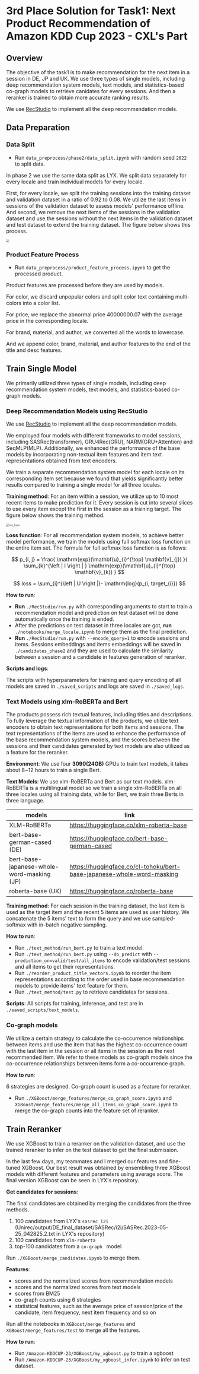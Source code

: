 # 3rd Place Solution for Task1: Next Product Recommendation of Amazon KDD Cup 2023 - CXL's Part

## Overview

The objective of the task1 is to make recommendation for the next item in a session in DE, JP and UK. We use three types of single models, including deep recommendation system models, text models, and statistics-based co-graph models to retrieve canidates for every sessions. And then a reranker is trained to obtain more accurate ranking results. 

We use [RecStudio](https://github.com/ustcml/RecStudio) to implement all the deep recommendation models.

## Data Preparation

### Data Split

- Run `data_preprocess/phase2/data_split.ipynb` with random seed `2022`  to split data. 

In phase 2 we use the same data split as LYX. We split data separately for every locale and train individual models for every locale.

First, for every locale, we split the training sessions into the training dataset and validation dataset in a ratio of 0.92 to 0.08. We utilize the last items in sessions of the validation dataset to assess models' performance offline.  And second, we remove the next items of the sessions in the validation dataset and use the sessions without the next items in the validation dataset and test dataset to extend the training dataset. The figure below shows this process. 

<img src="imgs/data_split.png" style="zoom: 50%;" />

### Product Feature Process

- Run `data_preprocess/product_feature_process.ipynb` to get the processed product. 

Product features are processed before they are used by models.

For color, we discard unpopular colors and split color text containing multi-colors into a color list. 

For price, we replace the abnormal price 40000000.07 with the average price in the corresponding locale. 

For brand, material, and author, we converted all the words to lowercase. 

And we append color, brand, material, and author features to the end of the title and desc features. 

## Train Single Model 

We primarily utilized three types of single models, including deep recommendation system models, text models, and statistics-based co-graph models. 

### Deep Recommendation Models using RecStudio

We use [RecStudio](https://github.com/ustcml/RecStudio) to implement all the deep recommendation models. 

We employed four models with different frameworks to model sessions, including SASRec(transformer), GRU4Rec(GRU), NARM(GRU+Attention) and SeqMLP(MLP). Additionally, we enhanced the performance of the base models by incorporating non-textual item features and item text representations obtained from text encoders.

We train a separate recommendation system model for each locale on its corresponding item set because we found that yields significantly better results compared to training a single model for all three locales. 

**Training method**: For an item within a session, we utilize up to 10 most recent items to make prediction for it.  Every session is cut into several slices to use every item except the first in the session as a training target. The figure below shows the training method. 

<img src="imgs/rec_train.png" alt="rec_train" style="zoom:50%;" />

**Loss function**: For all recommendation system models, to achieve better model performance, we train the models using full softmax loss function on the entire item set. The formula for full softmax loss function is as follows: 

$$ p_{i, j} = \frac{ \mathrm{exp}(\mathbf{u}_{i}^{\top} \mathbf{v}_{j}) }{ \sum_{k}^{\left | I \right | } \mathrm{exp}(\mathbf{u}_{i}^{\top} \mathbf{v}_{k}) } $$

$$ loss = \sum_{i}^{\left | U \right |}- \mathrm{log}(p_{i, target_{i}}) $$

**How to run**:

- **Run** `./RecStudio/run.py` with corresponding arguments to start to train a recommendation model and prediction on test dataset will be done automatically once the training is ended. 
- After the predictions on test dataset in three locales are got, **run** `./notebooks/merge_locale.ipynb` to merge them as the final prediction. 
- **Run** `./RecStudio/run.py` with `--encode_query=1` to encode sessions and items. Sessions embeddings and items embeddings will be saved in `./candidates_phase2` and they are used to calculate the similarity between a session and a candidate in features generation of reranker. 

**Scripts and logs**: 

 The scripts with hyperparameters for training and query encoding of all models are saved in `./saved_scripts` and logs are saved in `./saved_logs`. 

### Text Models using xlm-RoBERTa and Bert 

The products possess rich textual features, including titles and descriptions. To fully leverage the textual information of the products, we utilize text encoders to obtain text representations for both items and sessions. The text representations of the items are used to enhance the performance of the base recommendation system models, and the scores between the sessions and their candidates generated by text models are also utilized as a feature for the reranker.

**Environment**: We use four **3090(24GB)** GPUs to train text models, it takes about 8~12 hours to train a single Bert.    

**Text Models**: We use xlm-RoBERTa and Bert as our text models. xlm-RoBERTa is a multilingual model so we train a single xlm-RoBERTa on all three locales using all training data, while for Bert, we train three Berts in three language. 

| models                                     | link                                                         |
| ------------------------------------------ | ------------------------------------------------------------ |
| XLM-RoBERTa                                | https://huggingface.co/xlm-roberta-base                      |
| bert-base-german-cased (DE)                | https://huggingface.co/bert-base-german-cased                |
| bert-base-japanese-whole-word-masking (JP) | https://huggingface.co/cl-tohoku/bert-base-japanese-whole-word-masking |
| roberta-base (UK)                          | https://huggingface.co/roberta-base                          |

**Training method**: For each session in the training dataset, the last item is used as the target item and the recent 5 items are used as user history. We concatenate the 5 items' text to form the query and we use sampled-softmax with in-batch negative sampling. 

**How to run**:

- Run `./text_method/run_bert.py` to train a text model. 
- Run `./text_method/run_bert.py` using `--do_predict` with `--prediction_on=valid/test/all_items` to encode validation/test sessions and all items to get their representations. 
- Run `./reorder_product_title_vectors.ipynb` to reorder the item representations according to the order used in base recommendation models to provide items' text feature for them. 
- Run `./text_method/test.py` to retrieve candidates for sessions. 

**Scripts**: All scripts for training, inference, and test are in `./saved_scripts/text_models`. 

### Co-graph models 

We utilize a certain strategy to calculate the co-occurrence relationships between items and use the item that has the highest co-occurrence count with the last item in the session or all items in the session as the next recommended item. We refer to these models as co-graph models since the co-occurrence relationships between items form a co-occurrence graph.

**How to run**:

6 strategies are designed. Co-graph count is used as a feature for reranker. 

- Run `./XGBoost/merge_features/merge_co_graph_score.ipynb` and `XGBoost/merge_features/merge_all_items_co_graph_score.ipynb` to merge the co-graph counts into the feature set of reranker. 

## Train Reranker

We use XGBoost to train a reranker on the validation dataset, and use the trained reranker to infer on the test dataset to get the final submission. 

In the last few days, my teammates and I merged our features and fine-tuned XGBoost. Our best result was obtained by ensembling three XGBoost models with different features and parameters using average score. The final version XGBoost can be seen in LYX's repository. 

**Get candidates for sessions**:

The final candidates are obtained by merging the candidates from the three methods.

1. 100 candidates from LYX's `sasrec_i2i` (Unirec/output/DE_final_dataset/SASRec/i2i/SASRec.2023-05-25_042825.2.txt in LYX's repository)
2. 100 candidates from `xlm-roberta`
3. top-100 candidates from a  `co-graph ` model 

Run `./XGBoost/merge_candidates.ipynb` to merge them. 

**Features**:

- scores and the normalized scores from recommendation models 
- scores and the normalized scores from text models 
- scores from BM25
- co-graph counts using 6 strategies 
- statistical features, such as the average price of session/price of the candidate, item frequency, next item frequency and so on 

Run all the notebooks in `XGBoost/merge_features` and `XGBoost/merge_features/test` to merge all the features. 

**How to run**:

- Run `/Amazon-KDDCUP-23/XGBoost/my_xgboost.py` to train a xgboost
- Run `/Amazon-KDDCUP-23/XGBoost/my_xgboost_infer.ipynb` to infer on test dataset. 
